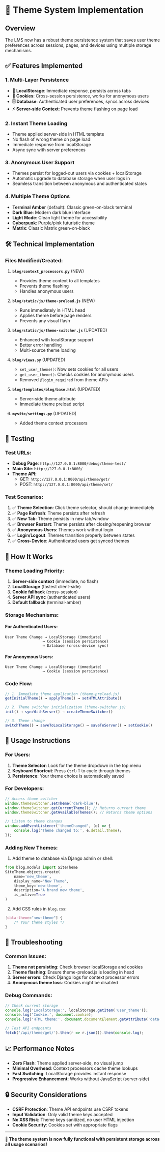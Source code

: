 # 🎨 Theme System Implementation

## Overview
The LMS now has a robust theme persistence system that saves user theme preferences across sessions, pages, and devices using multiple storage mechanisms.

## ✅ Features Implemented

### 1. **Multi-Layer Persistence**
- **📱 LocalStorage**: Immediate response, persists across tabs
- **🍪 Cookies**: Cross-session persistence, works for anonymous users
- **🗄️ Database**: Authenticated user preferences, syncs across devices
- **⚡ Server-side Context**: Prevents theme flashing on page load

### 2. **Instant Theme Loading**
- Theme applied server-side in HTML template
- No flash of wrong theme on page load
- Immediate response from localStorage
- Async sync with server preferences

### 3. **Anonymous User Support**
- Themes persist for logged-out users via cookies + localStorage
- Automatic upgrade to database storage when user logs in
- Seamless transition between anonymous and authenticated states

### 4. **Multiple Theme Options**
- **Terminal Amber** (default): Classic green-on-black terminal
- **Dark Blue**: Modern dark blue interface
- **Light Mode**: Clean light theme for accessibility
- **Cyberpunk**: Purple/pink futuristic theme
- **Matrix**: Classic Matrix green-on-black

## 🛠️ Technical Implementation

### Files Modified/Created:

1. **`blog/context_processors.py`** (NEW)
   - Provides theme context to all templates
   - Prevents theme flashing
   - Handles anonymous users

2. **`blog/static/js/theme-preload.js`** (NEW)
   - Runs immediately in HTML head
   - Applies theme before page renders
   - Prevents any visual flash

3. **`blog/static/js/theme-switcher.js`** (UPDATED)
   - Enhanced with localStorage support
   - Better error handling
   - Multi-source theme loading

4. **`blog/views.py`** (UPDATED)
   - `set_user_theme()`: Now sets cookies for all users
   - `get_user_theme()`: Checks cookies for anonymous users
   - Removed `@login_required` from theme APIs

5. **`blog/templates/blog/base.html`** (UPDATED)
   - Server-side theme attribute
   - Immediate theme preload script

6. **`mysite/settings.py`** (UPDATED)
   - Added theme context processors

## 🧪 Testing

### Test URLs:
- **Debug Page**: `http://127.0.0.1:8000/debug/theme-test/`
- **Main Site**: `http://127.0.0.1:8000/`
- **Theme API**: 
  - GET: `http://127.0.0.1:8000/api/theme/get/`
  - POST: `http://127.0.0.1:8000/api/theme/set/`

### Test Scenarios:
1. ✅ **Theme Selection**: Click theme selector, should change immediately
2. ✅ **Page Refresh**: Theme persists after refresh
3. ✅ **New Tab**: Theme persists in new tab/window
4. ✅ **Browser Restart**: Theme persists after closing/reopening browser
5. ✅ **Anonymous Users**: Themes work without login
6. ✅ **Login/Logout**: Themes transition properly between states
7. ✅ **Cross-Device**: Authenticated users get synced themes

## 🔧 How It Works

### Theme Loading Priority:
1. **Server-side context** (immediate, no flash)
2. **LocalStorage** (fastest client-side)
3. **Cookie fallback** (cross-session)
4. **Server API sync** (authenticated users)
5. **Default fallback** (terminal-amber)

### Storage Mechanisms:

#### For Authenticated Users:
```
User Theme Change → LocalStorage (immediate) 
                 → Cookie (session persistence)
                 → Database (cross-device sync)
```

#### For Anonymous Users:
```
User Theme Change → LocalStorage (immediate)
                 → Cookie (session persistence)
```

### Code Flow:
```javascript
// 1. Immediate theme application (theme-preload.js)
getInitialTheme() → applyTheme() → setHTMLAttribute()

// 2. Theme switcher initialization (theme-switcher.js)  
init() → syncWithServer() → createThemeSwitcher()

// 3. Theme change
switchTheme() → saveToLocalStorage() → saveToServer() → setCookie()
```

## 🎯 Usage Instructions

### For Users:
1. **Theme Selector**: Look for the theme dropdown in the top menu
2. **Keyboard Shortcut**: Press `Ctrl+T` to cycle through themes
3. **Persistence**: Your theme choice is automatically saved

### For Developers:
```javascript
// Access theme switcher
window.themeSwitcher.setTheme('dark-blue');
window.themeSwitcher.getCurrentTheme(); // Returns current theme
window.themeSwitcher.getAvailableThemes(); // Returns theme options

// Listen to theme changes
window.addEventListener('themeChanged', (e) => {
    console.log('Theme changed to:', e.detail.theme);
});
```

### Adding New Themes:
1. Add theme to database via Django admin or shell:
```python
from blog.models import SiteTheme
SiteTheme.objects.create(
    name='new_theme',
    display_name='New Theme',
    theme_key='new-theme',
    description='A brand new theme',
    is_active=True
)
```

2. Add CSS rules in `blog.css`:
```css
[data-theme="new-theme"] {
    /* Your theme styles */
}
```

## 🐛 Troubleshooting

### Common Issues:

1. **Theme not persisting**: Check browser localStorage and cookies
2. **Theme flashing**: Ensure theme-preload.js is loading in head
3. **Server errors**: Check Django logs for context processor errors
4. **Anonymous theme loss**: Cookies might be disabled

### Debug Commands:
```javascript
// Check current storage
console.log('LocalStorage:', localStorage.getItem('user_theme'));
console.log('Cookie:', document.cookie);
console.log('HTML theme:', document.documentElement.getAttribute('data-theme'));

// Test API endpoints
fetch('/api/theme/get/').then(r => r.json()).then(console.log);
```

## 📈 Performance Notes

- **Zero Flash**: Theme applied server-side, no visual jump
- **Minimal Overhead**: Context processors cache theme lookups
- **Fast Switching**: LocalStorage provides instant response
- **Progressive Enhancement**: Works without JavaScript (server-side)

## 🔒 Security Considerations

- **CSRF Protection**: Theme API endpoints use CSRF tokens
- **Input Validation**: Only valid theme keys accepted
- **No XSS Risk**: Theme keys sanitized, no user HTML injection
- **Cookie Security**: Cookies set with appropriate flags

---

**🎉 The theme system is now fully functional with persistent storage across all usage scenarios!**
